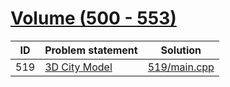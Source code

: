 # [Volume (500 - 553)](http://acm.sgu.ru/problemset.php?contest=0&volume=5)



| ID  | Problem statement                                                    | Solution                     |
|-----|----------------------------------------------------------------------|------------------------------|
| 519 | [3D City Model](http://acm.sgu.ru/problem.php?contest=0&problem=519) | [519/main.cpp](519/main.cpp) |


